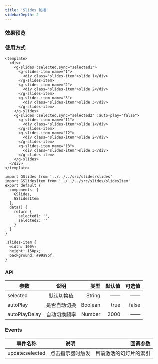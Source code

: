 ```yaml
---
title: 'Slides 轮播'
sidebarDepth: 2
---
```


### 效果预览

<ClientOnly>
<slides-demo-1/>
</ClientOnly>

### 使用方式

```vue{4}
<template>
  <div>
    <g-slides :selected.sync="selected1">
      <g-slides-item name="1">
        <div class="slides-item">slide 1</div>
      </g-slides-item>
      <g-slides-item name="2">
        <div class="slides-item">slide 2</div>
      </g-slides-item>
      <g-slides-item name="3">
        <div class="slides-item">slide 3</div>
      </g-slides-item>
    </g-slides>
    <g-slides :selected.sync="selected2" :auto-play="false">
      <g-slides-item name="11">
        <div class="slides-item">slide 1</div>
      </g-slides-item>
      <g-slides-item name="12">
        <div class="slides-item">slide 2</div>
      </g-slides-item>
      <g-slides-item name="13">
        <div class="slides-item">slide 3</div>
      </g-slides-item>
    </g-slides>
  </div>
</template>
```

```js{4}
import GSlides from '../../../src/slides/slides'
import GSlidesItem from '../../../src/slides/slidesItem'
export default {
  components: {
    GSlides,
    GSlidesItem
  },
  data() {
    return {
      selected1: '',
      selected2: ''
    }
  }
}
```

```css{4}
.slides-item {
  width: 100%;
  height: 150px;
  background: #99a9bf;
}
```

### API

| 参数          |     说明     |    类型 | 默认值 | 可选值 |
| ------------- | :----------: | ------: | -----: | -----: |
| selected      |  默认切换值  |  String |     —— |     —— |
| autoPlay      | 是否自动切换 | Boolean |   true |  false |
| autoPlayDelay | 自动切换频率 |  Number |   2000 |     —— |

### Events

| 事件名称        |       说明       |               回调参数 |
| --------------- | :--------------: | ---------------------: |
| update:selected | 点击指示器时触发 | 目前激活的幻灯片的索引 |

